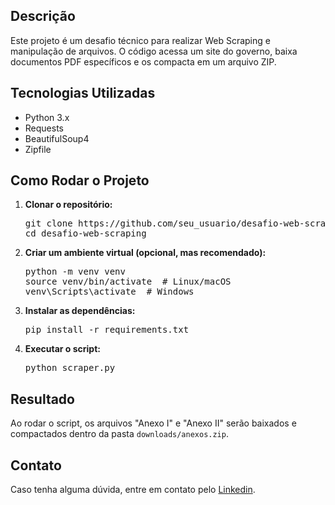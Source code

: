 <h2>Descrição</h2>
<p>Este projeto é um desafio técnico para realizar Web Scraping e manipulação de arquivos. O código acessa um site do governo, baixa documentos PDF específicos e os compacta em um arquivo ZIP.</p>

<h2>Tecnologias Utilizadas</h2>
<ul>
    <li>Python 3.x</li>
    <li>Requests</li>
    <li>BeautifulSoup4</li>
    <li>Zipfile</li>
</ul>

<h2>Como Rodar o Projeto</h2>
<ol>
    <li><strong>Clonar o repositório:</strong>
        <pre>git clone https://github.com/seu_usuario/desafio-web-scraping.git<br>cd desafio-web-scraping</pre>
    </li>
    <li><strong>Criar um ambiente virtual (opcional, mas recomendado):</strong>
        <pre>python -m venv venv<br>source venv/bin/activate  # Linux/macOS<br>venv\Scripts\activate  # Windows</pre>
    </li>
    <li><strong>Instalar as dependências:</strong>
        <pre>pip install -r requirements.txt</pre>
    </li>
    <li><strong>Executar o script:</strong>
        <pre>python scraper.py</pre>
    </li>
</ol>

<h2>Resultado</h2>
<p>Ao rodar o script, os arquivos "Anexo I" e "Anexo II" serão baixados e compactados dentro da pasta <code>downloads/anexos.zip</code>.</p>

<h2>Contato</h2>
<p>Caso tenha alguma dúvida, entre em contato pelo <a href="https://www.linkedin.com/in/leonardo-jarussi-03b0b32b7/">Linkedin</a>.</p>
